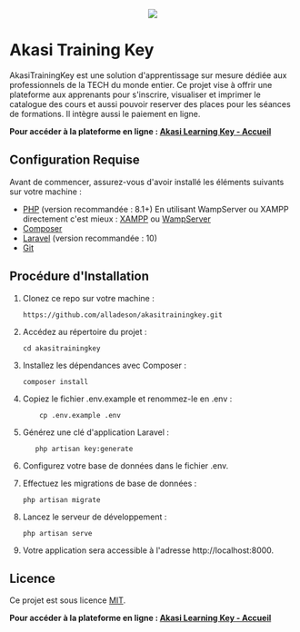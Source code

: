 <p align="center"><img src="https://akasilearningkey.com/front/img/customized/logo/alek-logo.png"></p>

# Akasi Training Key

AkasiTrainingKey est une solution d'apprentissage sur mesure dédiée aux professionnels de la TECH du monde entier. Ce projet vise à offrir une plateforme aux apprenants pour s'inscrire, visualiser et imprimer le catalogue des cours et aussi pouvoir reserver des places pour les séances de formations. Il intègre aussi le paiement en ligne.

**Pour accéder à la plateforme en ligne : [Akasi Learning Key - Accueil](https://akasilearningkey.com/)**

## Configuration Requise

Avant de commencer, assurez-vous d'avoir installé les éléments suivants sur votre machine :

- [PHP](https://www.php.net/) (version recommandée : 8.1+) En utilisant WampServer ou XAMPP directement c'est mieux : [XAMPP](https://www.apachefriends.org/fr/download.html) ou [WampServer](https://sourceforge.net/projects/wampserver/)
- [Composer](https://getcomposer.org/)
- [Laravel](https://laravel.com/) (version recommandée : 10)
- [Git](https://git-scm.com/)

## Procédure d'Installation

1. Clonez ce repo sur votre machine :
   ```
   https://github.com/alladeson/akasitrainingkey.git
   ```

2. Accédez au répertoire du projet :
   ```
   cd akasitrainingkey
   ```

3. Installez les dépendances avec Composer :
   ```
   composer install
   ```

4. Copiez le fichier .env.example et renommez-le en .env :
   ```
       cp .env.example .env
   ```
   

5. Générez une clé d'application Laravel :
    ```
       php artisan key:generate
    ```

6. Configurez votre base de données dans le fichier .env.

7. Effectuez les migrations de base de données :
   ```
   php artisan migrate
   ```

8. Lancez le serveur de développement :
    ```
    php artisan serve
    ```
    
9. Votre application sera accessible à l'adresse http://localhost:8000.

## Licence

Ce projet est sous licence [MIT](LICENSE).

**Pour accéder à la plateforme en ligne : [Akasi Learning Key - Accueil](https://akasilearningkey.com/)**
